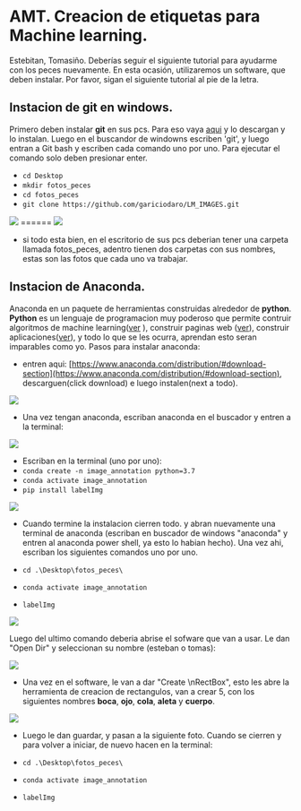 # AMT. Creacion de etiquetas para Machine learning.
Estebitan, Tomasiño. Deberías seguir el siguiente tutorial para ayudarme con los peces nuevamente. En esta ocasión, utilizaremos un software, que deben instalar. Por favor, sigan el siguiente tutorial al pie de la letra.

## Instacion de git en windows.

Primero deben instalar **git** en sus pcs. Para eso vaya [aqui](https://gitforwindows.org/) y lo descargan y lo instalan. Luego en el buscandor de windowns escriben 'git', y luego entran a Git bash y escriben cada comando uno por uno. Para ejecutar el comando solo deben presionar enter.

+ `cd Desktop`
+ `mkdir fotos_peces`
+ `cd fotos_peces`
+ `git clone https://github.com/gariciodaro/LM_IMAGES.git`

<img src="http://garisplace.com//help_col/im11.png" />
======
<img src="http://garisplace.com/help_col/im12.png" />

+ si todo esta bien, en el escritorio de sus pcs deberian tener una carpeta llamada fotos_peces, adentro tienen dos carpetas con sus nombres, estas son las fotos que cada uno va trabajar.

## Instacion de Anaconda.

Anaconda en un paquete de herramientas construidas alrededor de **python**. **Python** es un lenguaje de programacion muy poderoso que permite contruir algoritmos de machine learning([ver](http://garisplace.com/ch_2.html)
), construir paginas web ([ver](http://garisplace.com/betting)), construir aplicaciones([ver](https://github.com/gariciodaro/AMT)), y todo lo que se les ocurra, aprendan esto seran imparables como yo. Pasos para instalar anaconda:

+ entren aqui: [https://www.anaconda.com/distribution/#download-section](https://www.anaconda.com/distribution/#download-section), descarguen(click download) e luego instalen(next a todo).

<img src="http://garisplace.com/help_col/im1.png" />

+ Una vez tengan anaconda, escriban anaconda en el buscador y entren a la terminal:

<img src="http://garisplace.com/help_col/im2.png" />

+ Escriban en la terminal (uno por uno):
+ `conda create -n image_annotation python=3.7`
+ `conda activate image_annotation`
+ `pip install labelImg`

<img src="http://garisplace.com/help_col/im3.png" />

+ Cuando termine la instalacion cierren todo. y abran nuevamente una terminal de anaconda (escriban en buscador de windows "anaconda" y entren al anaconda power shell, ya esto lo habian hecho). Una vez ahi, escriban los siguientes comandos uno por uno.

+ `cd .\Desktop\fotos_peces\`
+ `conda activate image_annotation`
+ `labelImg`

<img src="http://garisplace.com/help_col/im5.png" />

Luego del ultimo comando deberia abrise el sofware que van a usar. Le dan "Open Dir" y seleccionan su nombre (esteban o tomas):

<img src="http://garisplace.com/help_col/im13.png" />

+ Una vez en el software, le van a dar "Create \nRectBox", esto les abre la herramienta de creacion de rectangulos, van a crear 5, con los siguientes nombres **boca**, **ojo**, **cola**, **aleta** y **cuerpo**.

<img src="http://garisplace.com/help_col/im7.png" />

+ Luego le dan guardar, y pasan a la siguiente foto. Cuando se cierren y para volver a iniciar, de nuevo hacen en la terminal:

+ `cd .\Desktop\fotos_peces\`
+ `conda activate image_annotation`
+ `labelImg`